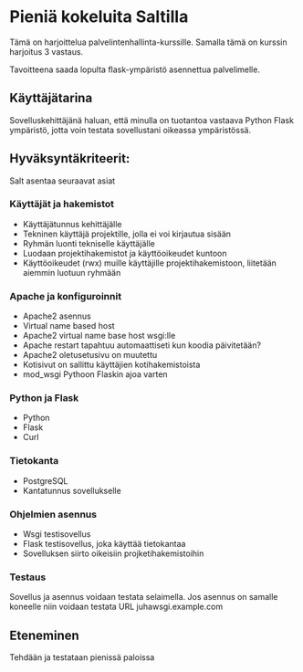 # Pieniä kokeluita Saltilla
Tämä on harjoittelua palvelintenhallinta-kurssille. Samalla tämä on kurssin harjoitus 3 vastaus.

Tavoitteena saada lopulta flask-ympäristö asennettua palvelimelle.

## Käyttäjätarina
Sovelluskehittäjänä haluan, että minulla on tuotantoa vastaava Python Flask ympäristö, jotta voin testata sovellustani oikeassa ympäristössä.

## Hyväksyntäkriteerit:

Salt asentaa seuraavat asiat

### Käyttäjät ja hakemistot

- Käyttäjätunnus kehittäjälle
- Tekninen käyttäjä projektille, jolla ei voi kirjautua sisään
- Ryhmän luonti tekniselle käyttäjälle
- Luodaan projektihakemistot ja käyttöoikeudet kuntoon
- Käyttöoikeudet (rwx) muille käyttäjille projektihakemistoon, liitetään aiemmin luotuun ryhmään

### Apache ja konfiguroinnit

- Apache2 asennus
- Virtual name based host
- Apache2 virtual name base host wsgi:lle
- Apache restart tapahtuu automaattiseti kun koodia päivitetään?
- Apache2 oletusetusivu on muutettu
- Kotisivut on sallittu käyttäjien kotihakemistoista
- mod_wsgi Pythoon Flaskin ajoa varten

### Python ja Flask

- Python
- Flask
- Curl

### Tietokanta
  
- PostgreSQL
- Kantatunnus sovellukselle

### Ohjelmien asennus
- Wsgi testisovellus
- Flask testisovellus, joka käyttää tietokantaa
- Sovelluksen siirto oikeisiin projketihakemistoihin

### Testaus
Sovellus ja asennus voidaan testata selaimella. Jos asennus on samalle koneelle niin voidaan testata URL juhawsgi.example.com

## Eteneminen
Tehdään ja testataan pienissä paloissa

